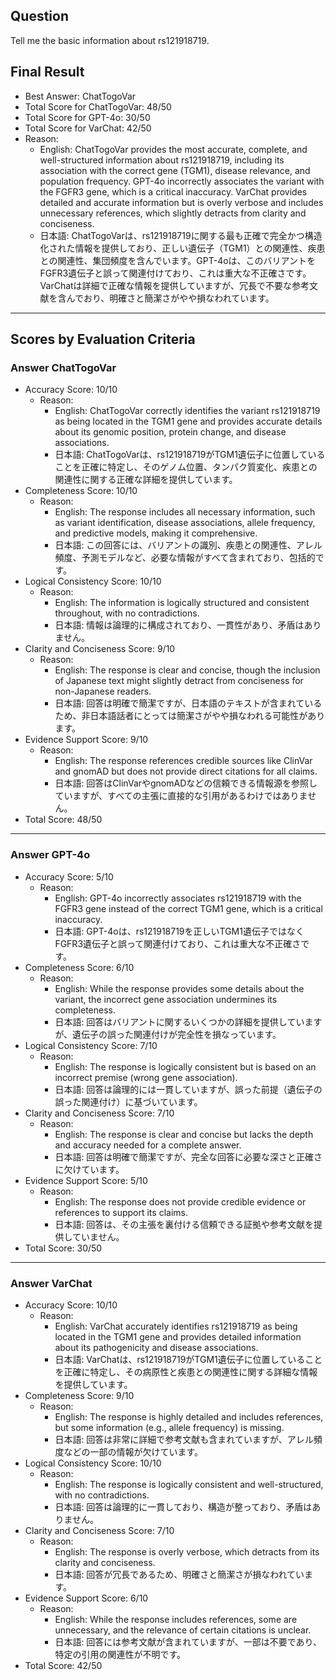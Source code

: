 ## Question

Tell me the basic information about rs121918719.

## Final Result

- Best Answer: ChatTogoVar
- Total Score for ChatTogoVar: 48/50
- Total Score for GPT-4o: 30/50
- Total Score for VarChat: 42/50
- Reason:
  - English: ChatTogoVar provides the most accurate, complete, and well-structured information about rs121918719, including its association with the correct gene (TGM1), disease relevance, and population frequency. GPT-4o incorrectly associates the variant with the FGFR3 gene, which is a critical inaccuracy. VarChat provides detailed and accurate information but is overly verbose and includes unnecessary references, which slightly detracts from clarity and conciseness.
  - 日本語: ChatTogoVarは、rs121918719に関する最も正確で完全かつ構造化された情報を提供しており、正しい遺伝子（TGM1）との関連性、疾患との関連性、集団頻度を含んでいます。GPT-4oは、このバリアントをFGFR3遺伝子と誤って関連付けており、これは重大な不正確さです。VarChatは詳細で正確な情報を提供していますが、冗長で不要な参考文献を含んでおり、明確さと簡潔さがやや損なわれています。

---

## Scores by Evaluation Criteria

### Answer ChatTogoVar
- Accuracy Score: 10/10
  - Reason: 
    - English: ChatTogoVar correctly identifies the variant rs121918719 as being located in the TGM1 gene and provides accurate details about its genomic position, protein change, and disease associations.
    - 日本語: ChatTogoVarは、rs121918719がTGM1遺伝子に位置していることを正確に特定し、そのゲノム位置、タンパク質変化、疾患との関連性に関する正確な詳細を提供しています。
- Completeness Score: 10/10
  - Reason: 
    - English: The response includes all necessary information, such as variant identification, disease associations, allele frequency, and predictive models, making it comprehensive.
    - 日本語: この回答には、バリアントの識別、疾患との関連性、アレル頻度、予測モデルなど、必要な情報がすべて含まれており、包括的です。
- Logical Consistency Score: 10/10
  - Reason: 
    - English: The information is logically structured and consistent throughout, with no contradictions.
    - 日本語: 情報は論理的に構成されており、一貫性があり、矛盾はありません。
- Clarity and Conciseness Score: 9/10
  - Reason: 
    - English: The response is clear and concise, though the inclusion of Japanese text might slightly detract from conciseness for non-Japanese readers.
    - 日本語: 回答は明確で簡潔ですが、日本語のテキストが含まれているため、非日本語話者にとっては簡潔さがやや損なわれる可能性があります。
- Evidence Support Score: 9/10
  - Reason: 
    - English: The response references credible sources like ClinVar and gnomAD but does not provide direct citations for all claims.
    - 日本語: 回答はClinVarやgnomADなどの信頼できる情報源を参照していますが、すべての主張に直接的な引用があるわけではありません。
- Total Score: 48/50

---

### Answer GPT-4o
- Accuracy Score: 5/10
  - Reason: 
    - English: GPT-4o incorrectly associates rs121918719 with the FGFR3 gene instead of the correct TGM1 gene, which is a critical inaccuracy.
    - 日本語: GPT-4oは、rs121918719を正しいTGM1遺伝子ではなくFGFR3遺伝子と誤って関連付けており、これは重大な不正確さです。
- Completeness Score: 6/10
  - Reason: 
    - English: While the response provides some details about the variant, the incorrect gene association undermines its completeness.
    - 日本語: 回答はバリアントに関するいくつかの詳細を提供していますが、遺伝子の誤った関連付けが完全性を損なっています。
- Logical Consistency Score: 7/10
  - Reason: 
    - English: The response is logically consistent but is based on an incorrect premise (wrong gene association).
    - 日本語: 回答は論理的には一貫していますが、誤った前提（遺伝子の誤った関連付け）に基づいています。
- Clarity and Conciseness Score: 7/10
  - Reason: 
    - English: The response is clear and concise but lacks the depth and accuracy needed for a complete answer.
    - 日本語: 回答は明確で簡潔ですが、完全な回答に必要な深さと正確さに欠けています。
- Evidence Support Score: 5/10
  - Reason: 
    - English: The response does not provide credible evidence or references to support its claims.
    - 日本語: 回答は、その主張を裏付ける信頼できる証拠や参考文献を提供していません。
- Total Score: 30/50

---

### Answer VarChat
- Accuracy Score: 10/10
  - Reason: 
    - English: VarChat accurately identifies rs121918719 as being located in the TGM1 gene and provides detailed information about its pathogenicity and disease associations.
    - 日本語: VarChatは、rs121918719がTGM1遺伝子に位置していることを正確に特定し、その病原性と疾患との関連性に関する詳細な情報を提供しています。
- Completeness Score: 9/10
  - Reason: 
    - English: The response is highly detailed and includes references, but some information (e.g., allele frequency) is missing.
    - 日本語: 回答は非常に詳細で参考文献も含まれていますが、アレル頻度などの一部の情報が欠けています。
- Logical Consistency Score: 10/10
  - Reason: 
    - English: The response is logically consistent and well-structured, with no contradictions.
    - 日本語: 回答は論理的に一貫しており、構造が整っており、矛盾はありません。
- Clarity and Conciseness Score: 7/10
  - Reason: 
    - English: The response is overly verbose, which detracts from its clarity and conciseness.
    - 日本語: 回答が冗長であるため、明確さと簡潔さが損なわれています。
- Evidence Support Score: 6/10
  - Reason: 
    - English: While the response includes references, some are unnecessary, and the relevance of certain citations is unclear.
    - 日本語: 回答には参考文献が含まれていますが、一部は不要であり、特定の引用の関連性が不明です。
- Total Score: 42/50